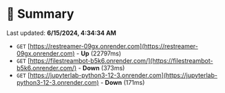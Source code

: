 # 📖 Summary
Last updated: **6/15/2024, 4:34:34 AM**

- `GET` [https://restreamer-09gx.onrender.com](https://restreamer-09gx.onrender.com) - **Up** (22797ms)
- `GET` [https://filestreambot-b5k6.onrender.com/](https://filestreambot-b5k6.onrender.com/) - **Down** (373ms)
- `GET` [https://jupyterlab-python3-12-3.onrender.com](https://jupyterlab-python3-12-3.onrender.com) - **Down** (171ms)
